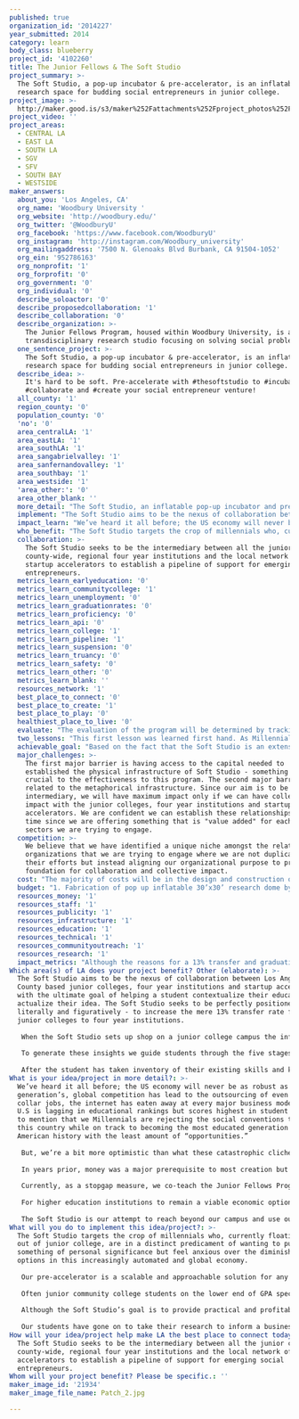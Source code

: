 ```yaml
---
published: true
organization_id: '2014227'
year_submitted: 2014
category: learn
body_class: blueberry
project_id: '4102260'
title: The Junior Fellows & The Soft Studio
project_summary: >-
  The Soft Studio, a pop-up incubator & pre-accelerator, is an inflatable
  research space for budding social entrepreneurs in junior college.
project_image: >-
  http://maker.good.is/s3/maker%252Fattachments%252Fproject_photos%252Fimages%252F21934%252Fdisplay%252FPatch_2.jpg=c570x385
project_video: ''
project_areas:
  - CENTRAL LA
  - EAST LA
  - SOUTH LA
  - SGV
  - SFV
  - SOUTH BAY
  - WESTSIDE
maker_answers:
  about_you: 'Los Angeles, CA'
  org_name: 'Woodbury University '
  org_website: 'http://woodbury.edu/'
  org_twitter: '@WoodburyU'
  org_facebook: 'https://www.facebook.com/WoodburyU'
  org_instagram: 'http://instagram.com/Woodbury_university'
  org_mailingaddress: '7500 N. Glenoaks Blvd Burbank, CA 91504-1052'
  org_ein: '952786163'
  org_nonprofit: '1'
  org_forprofit: '0'
  org_government: '0'
  org_individual: '0'
  describe_soloactor: '0'
  describe_proposedcollaboration: '1'
  describe_collaboration: '0'
  describe_organization: >-
    The Junior Fellows Program, housed within Woodbury University, is a
    transdisciplinary research studio focusing on solving social problems.
  one_sentence_project: >-
    The Soft Studio, a pop-up incubator & pre-accelerator, is an inflatable
    research space for budding social entrepreneurs in junior college.
  describe_idea: >-
    It's hard to be soft. Pre-accelerate with #thesoftstudio to #incubate
    #collaborate and #create your social entrepreneur venture!
  all_county: '1'
  region_county: '0'
  population_county: '0'
  'no': '0'
  area_centralLA: '1'
  area_eastLA: '1'
  area_southLA: '1'
  area_sangabrielvalley: '1'
  area_sanfernandovalley: '1'
  area_southbay: '1'
  area_westside: '1'
  'area_other:': '0'
  area_other_blank: ''
  more_detail: "The Soft Studio, an inflatable pop-up incubator and pre-accelerator, operates on a principle of randomness by intercepting a wide range of unassuming junior college students who may be completely unaware of their potential to be a  social entrepreneur. These students are also unaware of the fact that the Soft Studio is actually a bold intervention to combat a retention reality; a staggering 87% of those students will not go on to complete their education.\r\n\r\nMembership to the Soft Studio is earned after completing activities that build creative confidence and establish a minimum viable product.  Concurrently, this pre-accelerator will act as a vehicle for primary research  to develop a sustainable model of student engagement and retention. "
  implement: "The Soft Studio aims to be the nexus of collaboration between Los Angeles County based junior colleges, four year institutions and startup accelerators with the ultimate goal of helping a student contextualize their education and actualize their idea. The Soft Studio seeks to be perfectly positioned - both literally and figuratively - to increase the mere 13% transfer rate from the junior colleges to four year institutions. \r\n\r\nWhen the Soft Studio sets up shop on a junior college campus the inflatable pop-up research space allows our team of mentors to personally interact with each student and help them identify their inherent strengths and intrinsic motivations. We provide access to the appropriate resources, prompt discussions, plan workshops, facilitate role playing and conduct creative exercises all to invoke self reflection and the forging of new connections.\r\n\r\nTo generate these insights we guide students through the five stages of design thinking — discovery, interpretation, ideation, experimentation and evolution — as they try to provide a new perspective or propose a solution for the social problem of their focus. \r\n\r\nAfter the student has taken inventory of their existing skills and knowledge sets, built creative confidence and gone through all the stages of design thinking they can attempt membership to the Soft Studio and become a Junior Fellow. Membership will  yield more resources, seed-funding and continually advising until an idea is ready to go to market."
  impact_learn: "We’ve heard it all before; the US economy will never be as robust as the last generation’s, global competition has lead to the outsourcing of even our white collar jobs, the internet has eaten away at every major business model and the U.S is lagging in educational rankings but scores highest in student debt. Not to mention that we Millennials are rejecting the social conventions that built this country while on track to becoming the most educated generation in American history with the least amount of “opportunities.”\r\n\r\nBut, we’re a bit more optimistic than what these catastrophic cliches would have us believe. The Millennials have created a world where we can crowdfund ideas, crowdsource a task, create compelling content in a few strokes with virtually no funding and a wifi signal is all we need to connect and share our lives. We can start a business within days, raise awareness for a cause within hours and delve into the digital archives to learn about any topic at a moment’s notice.\r\n\r\nIn years prior, money was a major prerequisite to most creation but the economies of scale that the internet has made possible leaves only restrictions of the imagination. How do you teach someone to come up with the next socially disruptive technology? How do you prepare students for jobs that have not been created yet? How do you help someone spot an opportunity?\r\n\r\nCurrently, as a stopgap measure, we co-teach the Junior Fellows Program, a transdisciplinary research seminar that empowers students to craft new insights into social phenomenons, at Woodbury University. Students are selected after submitting a research proposal making an inquiry about a major societal problem such as food deserts in low income communities, the rise of autism or blatant election fraud in developing countries — social problems that can’t be understood from solely one disciplinary lens making a transdisciplinary approach necessary.\r\n\r\nFor higher education institutions to remain a viable economic option they have to help students be self-directed learners who use procedural knowledge, analytic abilities and strategy to synthesize prior experience to creatively generate original work that will result in the formation of new knowledge.\r\n\r\nThe Soft Studio is our attempt to reach beyond our campus and use our methodology to cultivate and empower emerging leaders county-wide. We hope to activate education for the purposes of social innovation. \r\n\r\n "
  who_benefit: "The Soft Studio targets the crop of millennials who, currently floating in and out of junior college, are in a distinct predicament of wanting to pursue something of personal significance but feel anxious over the diminishing options in this increasingly automated and global economy. \r\n\r\nOur pre-accelerator is a scalable and approachable solution for any junior college student because we first redefine social entrepreneurship as turning “problems into pay.”  The Soft Studio is very frank in its approach to the sometimes idealistic notions of social entrepreneurship. We believe students can both provide a very valuable solution to a real world problem and still fulfill their needs for economic stability and growth at the same time.\r\n\r\nOften junior community college students on the lower end of GPA spectrum find the front loaded General Education requirements irrelevant or unrelated to their interests which can lead to increased chances of dropping out. Given the recent surge in research on early intervention and its effects on retention, the Soft Studio will focus on students who may not fit comfortably into the sequence of higher education but who may be more entrepreneurial in spirit. \r\n\r\nAlthough the Soft Studio’s goal is to provide practical and profitable ideas around a student centered problem, we use the studio as an intervention to also establish creative confidence for all participants who complete the workshop.\r\n\r\nOur students have gone on to take their research to inform a business plan, serve as the foundation for a non-profit or be the motivation for product design. Ultimately, we want to help them develop a strategic plan for their life’s work that will enable them to be the type of ‘career mash-up artist’ that will thrive in this contemporary environment.\r\n"
  collaboration: >-
    The Soft Studio seeks to be the intermediary between all the junior colleges
    county-wide, regional four year institutions and the local network of
    startup accelerators to establish a pipeline of support for emerging social
    entrepreneurs.
  metrics_learn_earlyeducation: '0'
  metrics_learn_communitycollege: '1'
  metrics_learn_unemployment: '0'
  metrics_learn_graduationrates: '0'
  metrics_learn_proficiency: '0'
  metrics_learn_api: '0'
  metrics_learn_college: '1'
  metrics_learn_pipeline: '1'
  metrics_learn_suspension: '0'
  metrics_learn_truancy: '0'
  metrics_learn_safety: '0'
  metrics_learn_other: '0'
  metrics_learn_blank: ''
  resources_network: '1'
  best_place_to_connect: '0'
  best_place_to_create: '1'
  best_place_to_play: '0'
  healthiest_place_to_live: '0'
  evaluate: "The evaluation of the program will be determined by tracking the entrepreneurial success of members, their retention rates and their time for degree completion. \r\n\r\nWe measure the progress that each of these new members makes with the entrepreneurial idea they develop in two ways: through annual interviews with participants and members as well as monitoring the frequency of members use of mentorship support post pre-accelerator. \r\n\r\nThrough both the interview process and membership use we are looking to establish qualitative metrics to see if the pre-accelerator has had either continued impact on each student's educational pathway or led them to further develop and launch their idea with our continued mentorship. \r\n\r\nAdditionally we will be developing a website for all members as a contact point, to see the progress of other members as well as opportunities to combine and collaborate projects based on shared ideas or to provide the missing expertise a particular project may require. \r\n \r\nThe second quantitative metric is the tracking of student retention rates and the date of graduation of participants and members of the Soft Studio. Each student who either participates or completes the pre-accelerator program will be tracked until they graduate or up to 4 years after their work with the Soft Studio. \r\n\r\nSome of the imbedded goals of the Soft Studio are to see if this unique blend, one of mentorship, membership and meaningful innovation, provide students with a greater sense of agency that will translate into to a more deliberate and focused college career that results in more timely graduations, a higher transfer rate at the JCC level and overall greater student retention."
  two_lessons: "This first lesson was learned first hand. As Millennial professors who are trying to make a living in the same innovation economy we are preparing our students for — with a respective three jobs each — we know that higher education needs to be more dynamic and reflective. The unique blend of economic uncertainty and schizophrenic productivity required of Millennials has made us feel morally obligated to help arm students with the techniques needed to prompt the incubation of ideas in a more conscious, systematic and deliberate way. Currently, universities are not randomized enough to be a realistic reflection of the economic reality. \r\n\r\nThe second lesson comes from a missed opportunity in higher education.  The university can be more than merely a place to learn French or acquire math skills and instead be a place that provides socially sanctioned free time to tinker and experiment with ideas in a very rapid and intense fashion to increase our experiential spectrum while exposing us to a diverse set of situations, people and processes not easily found in most cities. \r\n\r\nWe are conflicted. We see higher education as both profoundly undervalued and yet over priced at the same time. If we already know that the university and the economy both play a role in our generative and creative processes why can’t we combined both? \r\n\r\nThe Junior Fellows, and by extension The Soft Studio, is our answer to this question, one that combines the socially sanctioned free time of the university with the problem based limitations of the world where the generative process of insights needs both randomness of the economy but the awareness and attentiveness of a student. "
  achievable_goal: "Based on the fact that the Soft Studio is an extension of the Junior Fellows program, which is going on its 8th year housed within Woodbury University's College of Transdisciplinary Studies — one of six institutions of its kind nationwide- we have a solid foundation to build from. \r\n\r\nOnce we have access to capital to make the inflatable pop-up incubator and pre-accelerator a reality then we will begin to establish relationships with all the regional junior colleges, four year universities and startup accelerators. These relationships will need to be continually grown for the long term success of the program.  \r\n "
  major_challenges: >-
    The first major barrier is having access to the capital needed to
    established the physical infrastructure of Soft Studio - something that is
    crucial to the effectiveness to this program. The second major barrier is
    related to the metaphorical infrastructure. Since our aim is to be an
    intermediary, we will have maximum impact only if we can have collective
    impact with the junior colleges, four year institutions and startup
    accelerators. We are confident we can establish these relationships over
    time since we are offering something that is "value added" for each of the
    sectors we are trying to engage.  
  competition: >-
    We believe that we have identified a unique niche amongst the relative
    organizations that we are trying to engage where we are not duplicating
    their efforts but instead aligning our organizational purpose to provide the
    foundation for collaboration and collective impact.
  cost: "The majority of costs will be in the design and construction of the pop-up inflatable studio along with the necessary technology for a small mobile prototyping lab and production equipment.\r\n\r\nWe would like to leave $20,000 for special membership projects with a cap on each project of up to $500, to cover such things as the fees for non- profit licensing or material fees. \r\n\r\nGiven the size of the pop up studio and accompanying fans, a separate cargo van for transport will need to be purchased to act as both the generator and to hold the equipment as well as be used as a space."
  budget: "1. Fabrication of pop up inflatable 30’x30’ research dome by Studio Soufflé: $20,000.\r\n\r\n2. Certified preowned Sprinter cargo van for mobile prototyping and inflatable transport: $25,000. \r\n\r\n3. Learning hardware:\r\nRobox 3-D printer: $1,900- $4,000\r\n2 Apple computer editing design stations: $5,000\r\nVideo production equipment (GoPro, 2 Canon 7-D, steadicams, strobes, lighting equipment): $7,000\r\n\r\n4.  Soft Studio furniture and daily materials: $5,000\r\n\r\n5. Visiting Entrepreneur Workshop Stipends: $10,000\r\n\r\n6. Seed money for membership projects: $20,000\r\n"
  resources_money: '1'
  resources_staff: '1'
  resources_publicity: '1'
  resources_infrastructure: '1'
  resources_education: '1'
  resources_technical: '1'
  resources_communityoutreach: '1'
  resources_research: '1'
  impact_metrics: "Although the reasons for a 13% transfer and graduation rate among California junior colleges are no doubt varied and dynamic, we believe part of the solution starts with a student establishing his or her emotional intelligence. \r\n\r\nColleges often default to advising, and although advising is useful and advisors are well intentioned, we think a new form of experiential advising is needed. We should first start to require students to identify a personal problem that they are deeply affected by which can become the anchor of their learning. We believe part of the problem could be solved if students could perceive higher education through the lens of an entrepreneur, where it is no longer about \"the degree\" or “the major” but about attaining the resources to actualize and idea based in a deeper conviction. \r\n\r\nThe ideas each student generates as a result of our pre-accelerator are entrepreneurial in practice, but the core goals of establishing emotional intelligence, a greater sense of belonging and creative confidence translate into potentially higher retention rates. Drawing on a diverse range of methods, from Mihaly Csikszentmihalyi’s research into Optimal Experience to Albert Bandura’s Self-Efficacy theory our methodology helps a student establish their own personal relationship to an external problem. \r\n\r\nFor a student to value higher education, higher education has to change, but until then, we attempt to coordinate a student's internal motivation with an external problem, so that they can navigate more effectively through their degree with the aspiration of boosting focus and momentum. \r\n\r\nInspired in part by David Laude’s University Leadership Network at the University of Texas and professor Tim Wilson’s retention intervention with freshman at the University of Virginia, the Soft Studio is also a tool of intervention. We see the Soft Studio not only as an incubation space for potential social entrepreneurs but also a place to begin to unpack what is most difficult to measure; how can the grit that comes from actualizing an idea boost transfer and graduation rates of junior college students?\r\n"
Which area(s) of LA does your project benefit? Other (elaborate): >-
  The Soft Studio aims to be the nexus of collaboration between Los Angeles
  County based junior colleges, four year institutions and startup accelerators
  with the ultimate goal of helping a student contextualize their education and
  actualize their idea. The Soft Studio seeks to be perfectly positioned - both
  literally and figuratively - to increase the mere 13% transfer rate from the
  junior colleges to four year institutions. 
   
   When the Soft Studio sets up shop on a junior college campus the inflatable pop-up research space allows our team of mentors to personally interact with each student and help them identify their inherent strengths and intrinsic motivations. We provide access to the appropriate resources, prompt discussions, plan workshops, facilitate role playing and conduct creative exercises all to invoke self reflection and the forging of new connections.
   
   To generate these insights we guide students through the five stages of design thinking — discovery, interpretation, ideation, experimentation and evolution — as they try to provide a new perspective or propose a solution for the social problem of their focus. 
   
   After the student has taken inventory of their existing skills and knowledge sets, built creative confidence and gone through all the stages of design thinking they can attempt membership to the Soft Studio and become a Junior Fellow. Membership will yield more resources, seed-funding and continually advising until an idea is ready to go to market.
What is your idea/project in more detail?: >-
  We’ve heard it all before; the US economy will never be as robust as the last
  generation’s, global competition has lead to the outsourcing of even our white
  collar jobs, the internet has eaten away at every major business model and the
  U.S is lagging in educational rankings but scores highest in student debt. Not
  to mention that we Millennials are rejecting the social conventions that built
  this country while on track to becoming the most educated generation in
  American history with the least amount of “opportunities.”
   
   But, we’re a bit more optimistic than what these catastrophic cliches would have us believe. The Millennials have created a world where we can crowdfund ideas, crowdsource a task, create compelling content in a few strokes with virtually no funding and a wifi signal is all we need to connect and share our lives. We can start a business within days, raise awareness for a cause within hours and delve into the digital archives to learn about any topic at a moment’s notice.
   
   In years prior, money was a major prerequisite to most creation but the economies of scale that the internet has made possible leaves only restrictions of the imagination. How do you teach someone to come up with the next socially disruptive technology? How do you prepare students for jobs that have not been created yet? How do you help someone spot an opportunity?
   
   Currently, as a stopgap measure, we co-teach the Junior Fellows Program, a transdisciplinary research seminar that empowers students to craft new insights into social phenomenons, at Woodbury University. Students are selected after submitting a research proposal making an inquiry about a major societal problem such as food deserts in low income communities, the rise of autism or blatant election fraud in developing countries — social problems that can’t be understood from solely one disciplinary lens making a transdisciplinary approach necessary.
   
   For higher education institutions to remain a viable economic option they have to help students be self-directed learners who use procedural knowledge, analytic abilities and strategy to synthesize prior experience to creatively generate original work that will result in the formation of new knowledge.
   
   The Soft Studio is our attempt to reach beyond our campus and use our methodology to cultivate and empower emerging leaders county-wide. We hope to activate education for the purposes of social innovation.
What will you do to implement this idea/project?: >-
  The Soft Studio targets the crop of millennials who, currently floating in and
  out of junior college, are in a distinct predicament of wanting to pursue
  something of personal significance but feel anxious over the diminishing
  options in this increasingly automated and global economy. 
   
   Our pre-accelerator is a scalable and approachable solution for any junior college student because we first redefine social entrepreneurship as turning “problems into pay.” The Soft Studio is very frank in its approach to the sometimes idealistic notions of social entrepreneurship. We believe students can both provide a very valuable solution to a real world problem and still fulfill their needs for economic stability and growth at the same time.
   
   Often junior community college students on the lower end of GPA spectrum find the front loaded General Education requirements irrelevant or unrelated to their interests which can lead to increased chances of dropping out. Given the recent surge in research on early intervention and its effects on retention, the Soft Studio will focus on students who may not fit comfortably into the sequence of higher education but who may be more entrepreneurial in spirit. 
   
   Although the Soft Studio’s goal is to provide practical and profitable ideas around a student centered problem, we use the studio as an intervention to also establish creative confidence for all participants who complete the workshop.
   
   Our students have gone on to take their research to inform a business plan, serve as the foundation for a non-profit or be the motivation for product design. Ultimately, we want to help them develop a strategic plan for their life’s work that will enable them to be the type of ‘career mash-up artist’ that will thrive in this contemporary environment.
How will your idea/project help make LA the best place to connect today? In LA2050?: >-
  The Soft Studio seeks to be the intermediary between all the junior colleges
  county-wide, regional four year institutions and the local network of startup
  accelerators to establish a pipeline of support for emerging social
  entrepreneurs.
Whom will your project benefit? Please be specific.: ''
maker_image_id: '21934'
maker_image_file_name: Patch_2.jpg

---
```

